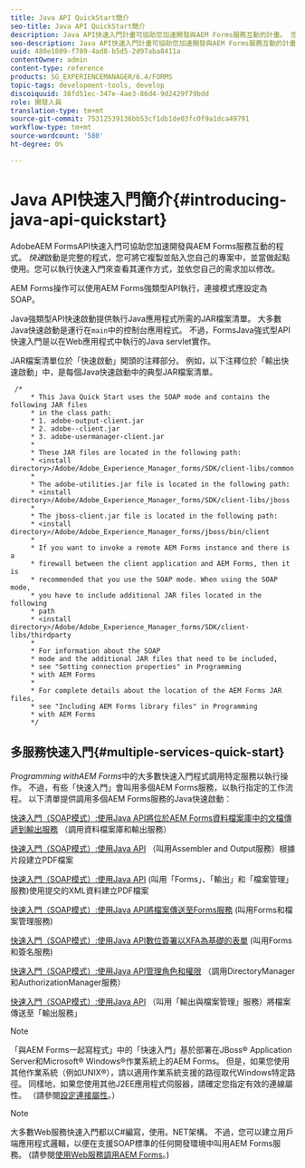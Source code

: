 ```yaml
---
title: Java API QuickStart簡介
seo-title: Java API QuickStart簡介
description: Java API快速入門計畫可協助您加速開發與AEM Forms服務互動的計畫。 您可以從專案中的Java API快速入門程式做為起點，並加以自訂。
seo-description: Java API快速入門計畫可協助您加速開發與AEM Forms服務互動的計畫。 您可以從專案中的Java API快速入門程式做為起點，並加以自訂。
uuid: 480e1809-f789-4ad8-b5d5-2d97aba8411a
contentOwner: admin
content-type: reference
products: SG_EXPERIENCEMANAGER/6.4/FORMS
topic-tags: development-tools, develop
discoiquuid: 38fd51ec-347e-4ae3-86d4-9d2429f79bdd
role: 開發人員
translation-type: tm+mt
source-git-commit: 75312539136bb53cf1db1de03fc0f9a1dca49791
workflow-type: tm+mt
source-wordcount: '580'
ht-degree: 0%

---
```



# Java API快速入門簡介{#introducing-java-api-quickstart}

AdobeAEM FormsAPI快速入門可協助您加速開發與AEM Forms服務互動的程式。 *快速*&#x200B;啟動是完整的程式，您可將它複製並貼入您自己的專案中，並當做起點使用。您可以執行快速入門來查看其運作方式，並依您自己的需求加以修改。

AEM Forms操作可以使用AEM Forms強類型API執行，連接模式應設定為SOAP。

Java強類型API快速啟動提供執行Java應用程式所需的JAR檔案清單。 大多數Java快速啟動是運行在`main`中的控制台應用程式。 不過，FormsJava強式型API快速入門是以在Web應用程式中執行的Java servlet實作。

JAR檔案清單位於「快速啟動」開頭的注釋部分。 例如，以下注釋位於「輸出快速啟動」中，是每個Java快速啟動中的典型JAR檔案清單。

```as3
 /* 
     * This Java Quick Start uses the SOAP mode and contains the following JAR files 
     * in the class path: 
     * 1. adobe-output-client.jar 
     * 2. adobe--client.jar 
     * 3. adobe-usermanager-client.jar 
     * 
     * These JAR files are located in the following path: 
     * <install directory>/Adobe/Adobe_Experience_Manager_forms/SDK/client-libs/common 
     * 
     * The adobe-utilities.jar file is located in the following path: 
     * <install directory>/Adobe/Adobe_Experience_Manager_forms/SDK/client-libs/jboss 
     * 
     * The jboss-client.jar file is located in the following path: 
     * <install directory>/Adobe/Adobe_Experience_Manager_forms/jboss/bin/client 
     * 
     * If you want to invoke a remote AEM Forms instance and there is a 
     * firewall between the client application and AEM Forms, then it is  
     * recommended that you use the SOAP mode. When using the SOAP mode,  
     * you have to include additional JAR files located in the following  
     * path 
     * <install directory>/Adobe/Adobe_Experience_Manager_forms/SDK/client-libs/thirdparty 
     * 
     * For information about the SOAP  
     * mode and the additional JAR files that need to be included,  
     * see "Setting connection properties" in Programming  
     * with AEM Forms 
     * 
     * For complete details about the location of the AEM Forms JAR files,  
     * see "Including AEM Forms library files" in Programming  
     * with AEM Forms 
     */
```

## 多服務快速入門{#multiple-services-quick-start}

*Programming withAEM Forms*&#x200B;中的大多數快速入門程式調用特定服務以執行操作。 不過，有些「快速入門」會叫用多個AEM Forms服務，以執行指定的工作流程。 以下清單提供調用多個AEM Forms服務的Java快速啟動：

[快速入門（SOAP模式）:使用Java API將位於AEM Forms資料檔案庫中的文檔傳遞到輸出服務](/help/forms/developing/output-service-java-api-quick.md#quick-start-soap-mode-passing-a-document-located-in-the-repository-to-the-output-service-using-the-java-api) （調用資料檔案庫和輸出服務）

[快速入門（SOAP模式）:使用Java API](/help/forms/developing/output-service-java-api-quick.md#quick-start-soap-mode-creating-a-pdf-document-based-on-fragments-using-the-java-api) （叫用Assembler and Output服務）根據片段建立PDF檔案

[快速入門（SOAP模式）:使用Java API](/help/forms/developing/forms-service-api-quick-starts.md#quick-start-soap-mode-creating-pdf-documents-with-submitted-xml-data-using-the-java-api) (叫用「Forms」、「輸出」和「檔案管理」服務)使用提交的XML資料建立PDF檔案

[快速入門（SOAP模式）:使用Java API將檔案傳送至Forms服務](/help/forms/developing/forms-service-api-quick-starts.md#quick-start-soap-mode-passing-documents-to-the-forms-service-using-the-java-api) (叫用Forms和檔案管理服務)

[快速入門（SOAP模式）:使用Java API數位簽署以XFA為基礎的表單](/help/forms/developing/signature-service-java-api-quick.md#quick-start-soap-mode-digitally-signing-a-xfa-based-form-using-the-java-api) (叫用Forms和簽名服務)

[快速入門（SOAP模式）:使用Java API管理角色和權限](/help/forms/developing/user-manager-java-api-quick.md#quick-start-soap-mode-managing-roles-and-permissions-using-the-java-api) （調用DirectoryManager和AuthorizationManager服務）

[快速入門（SOAP模式）:使用Java API](/help/forms/developing/output-service-java-api-quick.md#quick-start-soap-mode-passing-documents-to-the-output-service-using-the-java-api) （叫用「輸出與檔案管理」服務）將檔案傳送至「輸出服務」

>[!NOTE]
>
>「與AEM Forms一起寫程式」中的「快速入門」基於部署在JBoss® Application Server和Microsoft® Windows®作業系統上的AEM Forms。 但是，如果您使用其他作業系統（例如UNIX®），請以適用作業系統支援的路徑取代Windows特定路徑。 同樣地，如果您使用其他J2EE應用程式伺服器，請確定您指定有效的連線屬性。 （請參閱[設定連接屬性](/help/forms/developing/invoking-aem-forms-using-java.md#setting-connection-properties)。）

>[!NOTE]
>
>大多數Web服務快速入門都以C#編寫，使用。NET架構。 不過，您可以建立用戶端應用程式邏輯，以便在支援SOAP標準的任何開發環境中叫用AEM Forms服務。 (請參閱[使用Web服務調用AEM Forms](/help/forms/developing/invoking-aem-forms-using-web.md#invoking-aem-forms-using-web-services)。)

